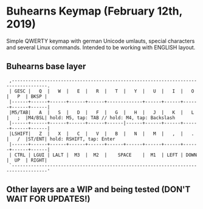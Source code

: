 Buhearns Keymap (February 12th, 2019)
=====================================

Simple QWERTY keymap with german Unicode umlauts, special characters and several Linux commands. Intended to be working with ENGLISH layout.


## Buhearns base layer
```
 ,-----------------------------------------------------------------------------------.
 | GESC |   Q  |   W  |   E  |   R  |   T  |   Y  |   U  |   I  |   O  |   P  | BKSP |
 |------+------+------+------+------+-------------+------+------+------+------+------|
 |M5/TAB|   A  |   S  |   D  |   F  |   G  |   H  |   J  |   K  |   L  |   ;  |M4/BSL| hold: M5, tap: TAB // hold: M4, tap: Backslash 
 |------+------+------+------+------+------|------+------+------+------+------+------|
 |LSHIFT|   Z  |   X  |   C  |   V  |   B  |   N  |   M  |   ,  |   .  |   /  |ST/ENT| hold: RSHIFT, tap: Enter
 |------+------+------+------+------+------+------+------+------+------+------+------|
 | CTRL | LGUI | LALT |  M3  |  M2  |    SPACE    |  M1  | LEFT | DOWN |  UP  | RIGHT|
 `-----------------------------------------------------------------------------------'
```

## Other layers are a WIP and being tested (DON'T WAIT FOR UPDATES!)
